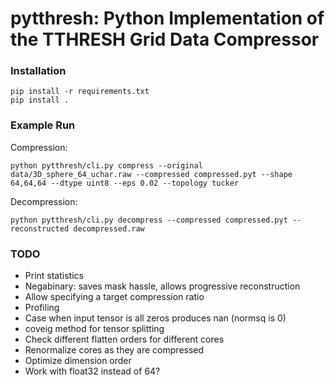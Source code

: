 # pytthresh: Python Implementation of the TTHRESH Grid Data Compressor

### Installation

```
pip install -r requirements.txt
pip install .
```

### Example Run

Compression:

```
python pytthresh/cli.py compress --original data/3D_sphere_64_uchar.raw --compressed compressed.pyt --shape 64,64,64 --dtype uint8 --eps 0.02 --topology tucker
```

Decompression:

```
python pytthresh/cli.py decompress --compressed compressed.pyt --reconstructed decompressed.raw
```

### TODO

- Print statistics
- Negabinary: saves mask hassle, allows progressive reconstruction
- Allow specifying a target compression ratio
- Profiling
- Case when input tensor is all zeros produces nan (normsq is 0)
- coveig method for tensor splitting
- Check different flatten orders for different cores
- Renormalize cores as they are compressed
- Optimize dimension order
- Work with float32 instead of 64?
